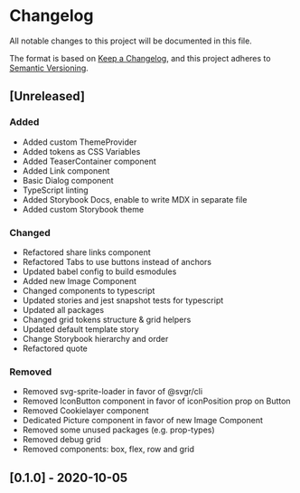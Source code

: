 # Changelog

All notable changes to this project will be documented in this file.

The format is based on [Keep a Changelog](https://keepachangelog.com/en/1.0.0/),
and this project adheres to [Semantic Versioning](https://semver.org/spec/v2.0.0.html).

## [Unreleased]

### Added

- Added custom ThemeProvider
- Added tokens as CSS Variables
- Added TeaserContainer component
- Added Link component
- Basic Dialog component
- TypeScript linting
- Added Storybook Docs, enable to write MDX in separate file
- Added custom Storybook theme

### Changed

- Refactored share links component
- Refactored Tabs to use buttons instead of anchors
- Updated babel config to build esmodules
- Added new Image Component
- Changed components to typescript
- Updated stories and jest snapshot tests for typescript
- Updated all packages
- Changed grid tokens structure & grid helpers
- Updated default template story
- Change Storybook hierarchy and order
- Refactored quote

### Removed

- Removed svg-sprite-loader in favor of @svgr/cli
- Removed IconButton component in favor of iconPosition prop on Button
- Removed Cookielayer component
- Dedicated Picture component in favor of new Image Component
- Removed some unused packages (e.g. prop-types)
- Removed debug grid
- Removed components: box, flex, row and grid

## [0.1.0] - 2020-10-05

